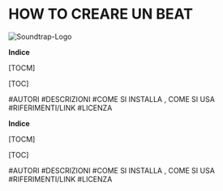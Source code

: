 

# HOW TO CREARE UN BEAT

![Soundtrap-Logo](https://user-images.githubusercontent.com/80254058/110310528-f003c180-8002-11eb-935c-d1fc23c75e61.png)



**Indice**

[TOCM]

[TOC]

#AUTORI
#DESCRIZIONI
#COME SI INSTALLA , COME SI USA
#RIFERIMENTI/LINK
#LICENZA



**Indice**

[TOCM]

[TOC]

#AUTORI
#DESCRIZIONI
#COME SI INSTALLA , COME SI USA
#RIFERIMENTI/LINK
#LICENZA
